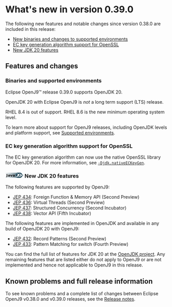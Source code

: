 <!--
* Copyright (c) 2017, 2024 IBM Corp. and others
*
* This program and the accompanying materials are made
* available under the terms of the Eclipse Public License 2.0
* which accompanies this distribution and is available at
* https://www.eclipse.org/legal/epl-2.0/ or the Apache
* License, Version 2.0 which accompanies this distribution and
* is available at https://www.apache.org/licenses/LICENSE-2.0.
*
* This Source Code may also be made available under the
* following Secondary Licenses when the conditions for such
* availability set forth in the Eclipse Public License, v. 2.0
* are satisfied: GNU General Public License, version 2 with
* the GNU Classpath Exception [1] and GNU General Public
* License, version 2 with the OpenJDK Assembly Exception [2].
*
* [1] https://www.gnu.org/software/classpath/license.html
* [2] https://openjdk.org/legal/assembly-exception.html
*
* SPDX-License-Identifier: EPL-2.0 OR Apache-2.0 OR GPL-2.0-only WITH Classpath-exception-2.0 OR GPL-2.0-only WITH OpenJDK-assembly-exception-1.0
-->

# What's new in version 0.39.0

The following new features and notable changes since version 0.38.0 are included in this release:

- [New binaries and changes to supported environments](#binaries-and-supported-environments)
- [EC key generation algorithm support for OpenSSL](#ec-key-generation-algorithm-support-for-openssl)
- [New JDK 20 features](#new-jdk-20-features)

## Features and changes

### Binaries and supported environments

Eclipse OpenJ9&trade; release 0.39.0 supports OpenJDK 20.

OpenJDK 20 with Eclipse OpenJ9 is *not* a long term support (LTS) release.

RHEL 8.4 is out of support. RHEL 8.6 is the new minimum operating system level.

To learn more about support for OpenJ9 releases, including OpenJDK levels and platform support, see [Supported environments](openj9_support.md).

### EC key generation algorithm support for OpenSSL

The EC key generation algorithm can now use the native OpenSSL library for OpenJDK 20. For more information, see [`-Djdk.nativeECKeyGen`](djdknativeeckeygen.md).

### ![Start of content that applies to Java 20 plus](cr/java20plus.png) New JDK 20 features

The following features are supported by OpenJ9:

- [JEP 434](https://openjdk.java.net/jeps/434): Foreign Function & Memory API (Second Preview)
- [JEP 436](https://openjdk.java.net/jeps/436): Virtual Threads (Second Preview)
- [JEP 437](https://openjdk.java.net/jeps/437): Structured Concurrency (Second Incubator)
- [JEP 438](https://openjdk.java.net/jeps/438): Vector API (Fifth Incubator)

The following features are implemented in OpenJDK and available in any build of OpenJDK 20 with OpenJ9:

- [JEP 432](https://openjdk.java.net/jeps/432): Record Patterns (Second Preview)
- [JEP 433](https://openjdk.java.net/jeps/433): Pattern Matching for switch (Fourth Preview)

You can find the full list of features for JDK 20 at the [OpenJDK project](https://openjdk.org/projects/jdk/20/).
Any remaining features that are listed either do not apply to OpenJ9 or are not implemented and hence not applicable to OpenJ9 in this release.

## Known problems and full release information

To see known problems and a complete list of changes between Eclipse OpenJ9 v0.38.0 and v0.39.0 releases, see the [Release notes](https://github.com/eclipse-openj9/openj9/blob/master/doc/release-notes/0.39/0.39.md).

<!-- ==== END OF TOPIC ==== version0.39.md ==== -->
